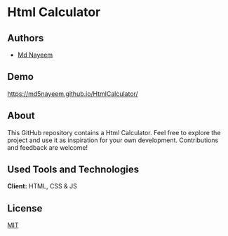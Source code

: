 # Html Calculator

## Authors

- [Md Nayeem](https://www.github.com/usernayeem)


## Demo

https://md5nayeem.github.io/HtmlCalculator/


## About

This GitHub repository contains a Html Calculator. Feel free to explore the project and use it as inspiration for your own development. Contributions and feedback are welcome! 


## Used Tools and Technologies

**Client:** HTML, CSS & JS



## License

[MIT](LICENSE)
